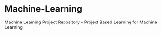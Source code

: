 # Machine-Learning
Machine Learning Project Repository - Project Based Learning for Machine Learning
